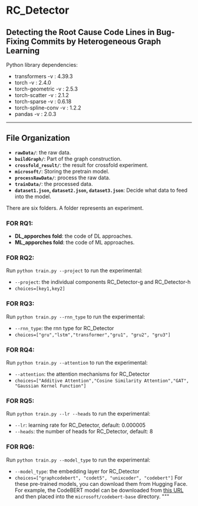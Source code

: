 
# RC_Detector

## Detecting the Root Cause Code Lines in Bug-Fixing Commits by Heterogeneous Graph Learning

Python library dependencies:
+ transformers -v :  4.39.3
+ torch -v : 2.4.0
+ torch-geometric -v : 2.5.3
+ torch-scatter -v : 2.1.2
+ torch-sparse -v : 0.6.18
+ torch-spline-conv -v : 1.2.2
+ pandas -v : 2.0.3 

---
## File Organization
- **`rawData/`**: the raw data.
- **`buildGraph/`**: Part of the graph construction.
- **`crossfold_result/`**: the result for crossfold experiment.
- **`microsoft/`**: Storing the pretrain model.
- **`processRawData/`**: process the raw data.
- **`trainData/`**: the processed data.
- **`dataset1.json`, `dataset2.json`, `dataset3.json`**: Decide what data to feed into the model.

There are six folders. A folder represents an experiment.

### FOR RQ1:
- **DL_apporches fold**: the code of DL approaches.
- **ML_apporches fold**: the code of ML approaches.

### FOR RQ2: 
Run `python train.py --project` to run the experimental:
- `--project`: the individual components RC_Detector-g and RC_Detector-h
- `choices=[key1,key2]`

### FOR RQ3:    
Run `python train.py --rnn_type` to run the experimental:
- `--rnn_type`: the rnn type for RC_Detector
- `choices=["gru","lstm","transformer","gru1", "gru2", "gru3"]`

### FOR RQ4:    
Run `python train.py --attention` to run the experimental:
- `--attention`: the attention mechanisms for RC_Detector
- `choices=["Additive Attention","Cosine Similarity Attention","GAT", "Gaussian Kernel Function"]`

### FOR RQ5:    
Run `python train.py --lr --heads` to run the experimental:
- `--lr`: learning rate for RC_Detector, default: 0.000005
- `--heads`: the number of heads for RC_Detector, default: 8

### FOR RQ6:    
Run `python train.py --model_type` to run the experimental:
- `--model_type`: the embedding layer for RC_Detector
- `choices=["graphcodebert", "codet5", "unixcoder", "codebert"]`
For these pre-trained models, you can download them from Hugging Face. For example, the CodeBERT model can be downloaded from [this URL](https://huggingface.co/microsoft/codebert-base/tree/main) and then placed into the `microsoft/codebert-base` directory.
"""
